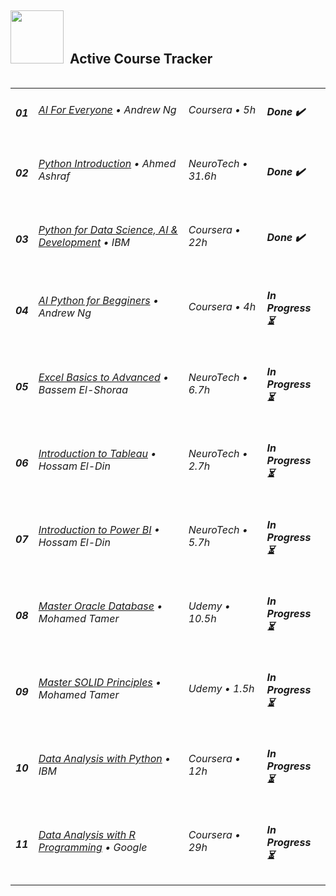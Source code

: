 <h2>
  <img src="https://user-images.githubusercontent.com/74038190/212898774-0a96dc1d-c908-4ce8-9dd7-a71aab6e1c2b.gif" width="85" />
  &nbsp;Active Course Tracker
</h2>

<table width="100%" cellspacing="0" cellpadding="0" align="left">
  <tbody>
    <tr>
      <td><h5>01</h5></td>
      <td><h6><a href="https://www.coursera.org/learn/ai-for-everyone" target="_blank">AI For Everyone</a> • Andrew Ng</h6></td>
        <td><h6>Coursera • 5h</h6></td>
      <td><h5>Done ✔️</h5></td>
    </tr>
    <tr>
      <td><h5>02</h5></td>
      <td><h6><a href="https://neurotecheg.com/courses/python-ahmedashraf/" target="_blank">Python Introduction</a> • Ahmed Ashraf</h6></td>
        <td><h6>NeuroTech • 31.6h</h6></td>
      <td><h5>Done ✔️</h5></td>
    </tr>
    <tr>
      <td><h5>03</h5></td>
      <td><h6><a href="https://www.coursera.org/learn/python-for-applied-data-science-ai" target="_blank">Python for Data Science, AI & Development</a> • IBM</h6></td>
        <td><h6>Coursera • 22h</h6></td>
      <td><h5>Done ✔️</h5></td>
    </tr>
    <tr>
      <td><h5>04</h5></td>
      <td><h6><a href="https://www.coursera.org/learn/ai-python-for-beginners" target="_blank">AI Python for Begginers</a> • Andrew Ng</h6></td>
        <td><h6>Coursera • 4h</h6></td>
      <td><h5>In Progress ⏳</h5></td>
    </tr>
    <tr>
      <td><h5>05</h5></td>
      <td><h6><a href="https://neurotecheg.com/courses/basic-to-advanced-excel/" target="_blank">Excel Basics to Advanced</a> • Bassem El-Shoraa</h6></td>
        <td><h6>NeuroTech • 6.7h</h6></td>
      <td><h5>In Progress ⏳</h5></td>
    </tr>
    <tr>
      <td><h5>06</h5></td>
      <td><h6><a href="https://neurotecheg.com/courses/tableau-da/" target="_blank">Introduction to Tableau</a> • Hossam El-Din</h6></td>
        <td><h6>NeuroTech • 2.7h</h6></td>
      <td><h5>In Progress ⏳</h5></td>
    </tr>
    <tr>
      <td><h5>07</h5></td>
      <td><h6><a href="https://neurotecheg.com/courses/power-bi-da-hossameldin/" target="_blank">Introduction to Power BI</a> • Hossam El-Din</h6></td>
        <td><h6>NeuroTech • 5.7h</h6></td>
      <td><h5>In Progress ⏳</h5></td>
    </tr>
    <tr>
      <td><h5>08</h5></td>
      <td><h6><a href="https://www.udemy.com/share/10c6dz3@VZVnBZj35ENdsT7DiT42mDiLZmdsNo3igFy3fDMXAZMCDx6r2A8pkJSHNhwdTWmI2g==/" target="_blank">Master Oracle Database</a> • Mohamed Tamer</h6></td>
        <td><h6>Udemy • 10.5h</h6></td>
      <td><h5>In Progress ⏳</h5></td>
    </tr>
      <td><h5>09</h5></td>
      <td><h6><a href="https://www.udemy.com/share/10bQKj3@S-mVphG_JkZKtW-rVrzDs4yALRWfJtNc5K3BToMBD890WGj_SduJs20rdxyGtEbEGg==/" target="_blank">Master SOLID Principles</a> • Mohamed Tamer</h6></td>
        <td><h6>Udemy • 1.5h</h6></td>
      <td><h5>In Progress ⏳</h5></td>
    </tr>
    </tr>
      <td><h5>10</h5></td>
      <td><h6><a href="https://www.coursera.org/learn/data-analysis-with-python/" target="_blank">Data Analysis with Python</a> • IBM</h6></td>
        <td><h6>Coursera • 12h</h6></td>
      <td><h5>In Progress ⏳</h5></td>
    </tr>
    </tr>
      <td><h5>11</h5></td>
      <td><h6><a href="https://www.coursera.org/learn/data-analysis-r/" target="_blank">Data Analysis with R Programming</a> • Google</h6></td>
        <td><h6>Coursera • 29h</h6></td>
      <td><h5>In Progress ⏳</h5></td>
    </tr>
  </tbody>
</table>
